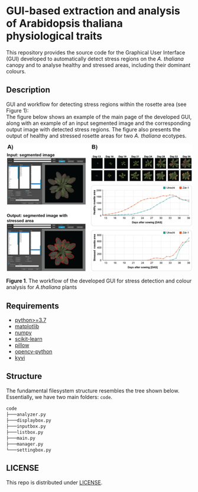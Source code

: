 # GUI-based extraction and analysis of Arabidopsis thaliana physiological traits 

This repository provides the source code for the Graphical User Interface (GUI) developed to automatically detect stress regions on the _A. thaliana_ canopy and to analyse healthy and stressed areas, including their dominant colours.

## Description

GUI and workflow for detecting stress regions within the rosette area (see Figure 1):  
The figure below shows an example of the main page of the developed GUI, along with an example of an input segmented image and the corresponding output image with detected stress regions. The figure also presents the output of healthy and stressed rosette areas for two _A. thaliana_ ecotypes.

![image](image_G1.png)

**Figure 1**. The workflow of the developed GUI for stress detection and colour analysis for _A.thaliana_ plants

## Requirements
- [python>=3.7](https://www.python.org/downloads/)
- [matplotlib](https://pypi.org/project/matplotlib/)
- [numpy](https://pypi.org/project/numpy/)
- [scikit-learn](https://pypi.org/project/scikit-learn/)
- [pillow](https://pypi.org/project/pillow/)
- [opencv-python](https://pypi.org/project/opencv-python/)
- [kyvi](https://pypi.org/project/Kivy/)

## Structure
The fundamental filesystem structure resembles the tree shown below. Essentially, we have two main folders: ```code```.
```console
code
├───analyzer.py
├───displaybox.py
├───inputbox.py
├───listbox.py
├───main.py
├───manager.py
└───settingbox.py
```

## LICENSE
This repo is distributed under [LICENSE](LICENSE).
